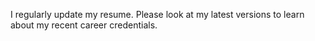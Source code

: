 I regularly update my resume. Please look at my latest versions to learn about my recent career credentials.

